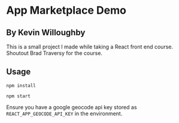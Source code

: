 # App Marketplace Demo

## By Kevin Willoughby

This is a small project I made while taking a React front end course. Shoutout Brad Traversy for the course.

## Usage

```
npm install
```

```
npm start
```

Ensure you have a google geocode api key stored as `REACT_APP_GEOCODE_API_KEY` in the environment.
